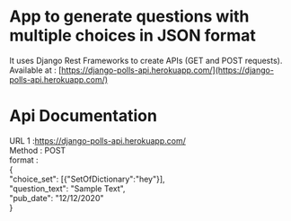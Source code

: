 # App to generate questions with multiple choices in JSON format
It uses Django Rest Frameworks to create APIs (GET and POST requests).  
Available at : [https://django-polls-api.herokuapp.com/](https://django-polls-api.herokuapp.com/)

# Api Documentation 

URL 1 :https://django-polls-api.herokuapp.com/  
Method : POST   
format :  
{  
    "choice_set": [{"SetOfDictionary":"hey"}],  
    "question_text": "Sample Text",  
    "pub_date": "12/12/2020"  
}  